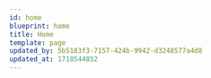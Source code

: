 ```yaml
---
id: home
blueprint: home
title: Home
template: page
updated_by: 5b5183f3-7157-424b-9942-d3248577a4d8
updated_at: 1718544852
---
```

